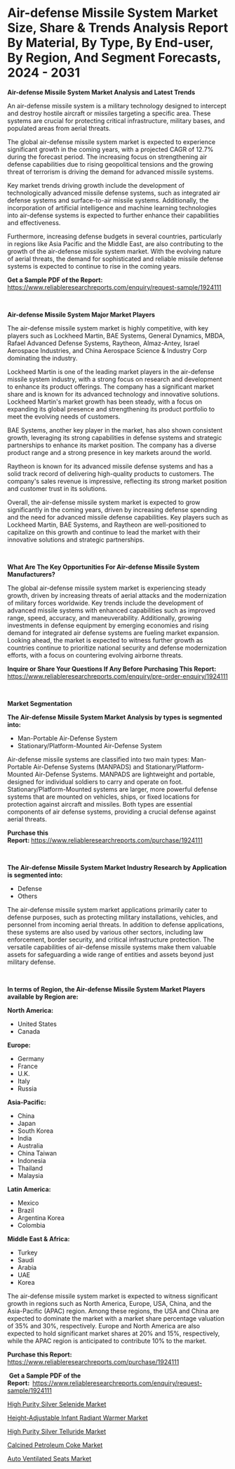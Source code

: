 <p><h1>Air-defense Missile System Market Size, Share & Trends Analysis Report By Material, By Type, By End-user, By Region, And Segment Forecasts, 2024 - 2031</h1></p><p><strong>Air-defense Missile System Market Analysis and Latest Trends</strong></p>
<p><p>An air-defense missile system is a military technology designed to intercept and destroy hostile aircraft or missiles targeting a specific area. These systems are crucial for protecting critical infrastructure, military bases, and populated areas from aerial threats.</p><p>The global air-defense missile system market is expected to experience significant growth in the coming years, with a projected CAGR of 12.7% during the forecast period. The increasing focus on strengthening air defense capabilities due to rising geopolitical tensions and the growing threat of terrorism is driving the demand for advanced missile systems.</p><p>Key market trends driving growth include the development of technologically advanced missile defense systems, such as integrated air defense systems and surface-to-air missile systems. Additionally, the incorporation of artificial intelligence and machine learning technologies into air-defense systems is expected to further enhance their capabilities and effectiveness.</p><p>Furthermore, increasing defense budgets in several countries, particularly in regions like Asia Pacific and the Middle East, are also contributing to the growth of the air-defense missile system market. With the evolving nature of aerial threats, the demand for sophisticated and reliable missile defense systems is expected to continue to rise in the coming years.</p></p>
<p><strong>Get a Sample PDF of the Report:&nbsp;</strong> <a href="https://www.reliableresearchreports.com/enquiry/request-sample/1924111">https://www.reliableresearchreports.com/enquiry/request-sample/1924111</a></p>
<p>&nbsp;</p>
<p><strong>Air-defense Missile System Major Market Players</strong></p>
<p><p>The air-defense missile system market is highly competitive, with key players such as Lockheed Martin, BAE Systems, General Dynamics, MBDA, Rafael Advanced Defense Systems, Raytheon, Almaz-Antey, Israel Aerospace Industries, and China Aerospace Science & Industry Corp dominating the industry.</p><p>Lockheed Martin is one of the leading market players in the air-defense missile system industry, with a strong focus on research and development to enhance its product offerings. The company has a significant market share and is known for its advanced technology and innovative solutions. Lockheed Martin's market growth has been steady, with a focus on expanding its global presence and strengthening its product portfolio to meet the evolving needs of customers.</p><p>BAE Systems, another key player in the market, has also shown consistent growth, leveraging its strong capabilities in defense systems and strategic partnerships to enhance its market position. The company has a diverse product range and a strong presence in key markets around the world.</p><p>Raytheon is known for its advanced missile defense systems and has a solid track record of delivering high-quality products to customers. The company's sales revenue is impressive, reflecting its strong market position and customer trust in its solutions.</p><p>Overall, the air-defense missile system market is expected to grow significantly in the coming years, driven by increasing defense spending and the need for advanced missile defense capabilities. Key players such as Lockheed Martin, BAE Systems, and Raytheon are well-positioned to capitalize on this growth and continue to lead the market with their innovative solutions and strategic partnerships.</p></p>
<p>&nbsp;</p>
<p><strong>What Are The Key Opportunities For Air-defense Missile System Manufacturers?</strong></p>
<p><p>The global air-defense missile system market is experiencing steady growth, driven by increasing threats of aerial attacks and the modernization of military forces worldwide. Key trends include the development of advanced missile systems with enhanced capabilities such as improved range, speed, accuracy, and maneuverability. Additionally, growing investments in defense equipment by emerging economies and rising demand for integrated air defense systems are fueling market expansion. Looking ahead, the market is expected to witness further growth as countries continue to prioritize national security and defense modernization efforts, with a focus on countering evolving airborne threats.</p></p>
<p><strong>Inquire or Share Your Questions If Any Before Purchasing This Report:</strong> <a href="https://www.reliableresearchreports.com/enquiry/pre-order-enquiry/1924111">https://www.reliableresearchreports.com/enquiry/pre-order-enquiry/1924111</a></p>
<p>&nbsp;</p>
<p><strong>Market Segmentation</strong></p>
<p><strong>The Air-defense Missile System Market Analysis by types is segmented into:</strong></p>
<p><ul><li>Man-Portable Air-Defense System</li><li>Stationary/Platform-Mounted Air-Defense System</li></ul></p>
<p><p>Air-defense missile systems are classified into two main types: Man-Portable Air-Defense Systems (MANPADS) and Stationary/Platform-Mounted Air-Defense Systems. MANPADS are lightweight and portable, designed for individual soldiers to carry and operate on foot. Stationary/Platform-Mounted systems are larger, more powerful defense systems that are mounted on vehicles, ships, or fixed locations for protection against aircraft and missiles. Both types are essential components of air defense systems, providing a crucial defense against aerial threats.</p></p>
<p><strong>Purchase this Report:&nbsp;</strong><a href="https://www.reliableresearchreports.com/purchase/1924111">https://www.reliableresearchreports.com/purchase/1924111</a></p>
<p>&nbsp;</p>
<p><strong>The Air-defense Missile System Market Industry Research by Application is segmented into:</strong></p>
<p><ul><li>Defense</li><li>Others</li></ul></p>
<p><p>The air-defense missile system market applications primarily cater to defense purposes, such as protecting military installations, vehicles, and personnel from incoming aerial threats. In addition to defense applications, these systems are also used by various other sectors, including law enforcement, border security, and critical infrastructure protection. The versatile capabilities of air-defense missile systems make them valuable assets for safeguarding a wide range of entities and assets beyond just military defense.</p></p>
<p>&nbsp;</p>
<p><strong>In terms of Region, the Air-defense Missile System Market Players available by Region are:</strong></p>
<p>
    <p> <strong> North America: </strong>
        <ul>
            <li>United States</li>
            <li>Canada</li>
        </ul>
        </p> 
    <p> <strong> Europe: </strong>
        <ul>
            <li>Germany</li>
            <li>France</li>
            <li>U.K.</li>
            <li>Italy</li>
            <li>Russia</li>
        </ul>
        </p> 
    <p> <strong> Asia-Pacific: </strong>
        <ul>
            <li>China</li>
            <li>Japan</li>
            <li>South Korea</li>
            <li>India</li>
            <li>Australia</li>
            <li>China Taiwan</li>
            <li>Indonesia</li>
            <li>Thailand</li>
            <li>Malaysia</li>
        </ul>
        </p> 
    <p> <strong> Latin America: </strong>
        <ul>
            <li>Mexico</li>
            <li>Brazil</li>
            <li>Argentina Korea</li>
            <li>Colombia</li>
        </ul>
        </p> 
    <p> <strong> Middle East & Africa: </strong>
        <ul>
            <li>Turkey</li>
            <li>Saudi</li>
            <li>Arabia</li>
            <li>UAE</li>
            <li>Korea</li>
        </ul>
    </p>
    </p>
<p><p>The air-defense missile system market is expected to witness significant growth in regions such as North America, Europe, USA, China, and the Asia-Pacific (APAC) region. Among these regions, the USA and China are expected to dominate the market with a market share percentage valuation of 35% and 30%, respectively. Europe and North America are also expected to hold significant market shares at 20% and 15%, respectively, while the APAC region is anticipated to contribute 10% to the market.</p></p>
<p><strong>Purchase this Report: </strong><a href="https://www.reliableresearchreports.com/purchase/1924111">https://www.reliableresearchreports.com/purchase/1924111</a></p>
<p>&nbsp;<strong>Get a Sample PDF of the Report:&nbsp;&nbsp;</strong><a href="https://www.reliableresearchreports.com/enquiry/request-sample/1924111">https://www.reliableresearchreports.com/enquiry/request-sample/1924111</a></p>
<p><strong></strong></p>
<p><p><a href="https://valiant-lunge-8fe.notion.site/Decoding-the-High-Purity-Silver-Selenide-Market-A-Deep-Dive-into-the-Latest-Market-Trends-Market-S-444386762b964865b3f3f9198bf03c4b">High Purity Silver Selenide Market</a></p><p><a href="https://picayune-night-cbd.notion.site/Height-Adjustable-Infant-Radiant-Warmer-Market-Research-Report-Reveals-The-Latest-Trends-And-Opportu-1974336794474bf6b418be018134060e">Height-Adjustable Infant Radiant Warmer Market</a></p><p><a href="https://artistic-helicopter-ca9.notion.site/High-Purity-Silver-Telluride-Market-Size-Growth-and-Forecast-from-2024-2031-eca8ba3f331e43dba813f76b52ce3d1c">High Purity Silver Telluride Market</a></p><p><a href="https://view.publitas.com/reportprime-1/calcined-petroleum-coke-market-provides-a-comprehensive-analysis-including-a-macro-overview-of-the-market-as-well-as-micro-details-such-as-market-size-and-competitive-landscape/">Calcined Petroleum Coke Market</a></p><p><a href="https://view.publitas.com/reportprime-1/auto-ventilated-seats-market-size-furnishes-valuable-information-encompassing-market-share-market-trends-and-projections-spanning-from-2024-to-2031/">Auto Ventilated Seats Market</a></p></p>
